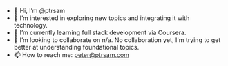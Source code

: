 - 👋 Hi, I’m @ptrsam
- 👀 I’m interested in exploring new topics and integrating it with technology. 
- 🌱 I’m currently learning full stack development via Coursera.
- 💞️ I’m looking to collaborate on n/a. No collaboration yet, I'm trying to get better at understanding foundational topics. 
- 📫 How to reach me: peter@ptrsam.com

<!---
ptrsam/ptrsam is a ✨ special ✨ repository because its `README.md` (this file) appears on your GitHub profile.
You can click the Preview link to take a look at your changes.
--->
